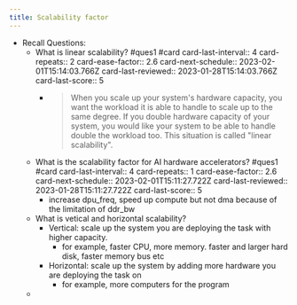```yaml
---
title: Scalability factor
---
```


- Recall Questions:
	- What is linear scalability?  #ques1 #card
	  card-last-interval:: 4
	  card-repeats:: 2
	  card-ease-factor:: 2.6
	  card-next-schedule:: 2023-02-01T15:14:03.766Z
	  card-last-reviewed:: 2023-01-28T15:14:03.766Z
	  card-last-score:: 5
		- > When you scale up your system's hardware capacity, you want the workload it is able to handle to scale up to the same degree. If you double hardware capacity of your system, you would like your system to be able to handle double the workload too. This situation is called "linear scalability".
	- What is the scalability factor for AI hardware accelerators?  #ques1 #card
	  card-last-interval:: 4
	  card-repeats:: 1
	  card-ease-factor:: 2.6
	  card-next-schedule:: 2023-02-01T15:11:27.722Z
	  card-last-reviewed:: 2023-01-28T15:11:27.722Z
	  card-last-score:: 5
		- increase dpu_freq, speed up compute but not dma because of the limitation of ddr_bw
	- What is vetical and horizontal scalability?
		- Vertical: scale up the system you are deploying the task with higher capacity.
			- for example, faster CPU, more memory. faster and larger hard disk, faster memory bus etc
		- Horizontal: scale up the system by adding more hardware you are deploying the task on
			- for example, more computers for the program
	-